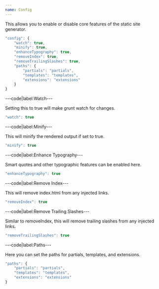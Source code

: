 ```yaml
---
name: Config
---
```


This allows you to enable or disable core features of the static site generator.

```javascript
"config": {
	"watch": true,
	"minify": true,
	"enhanceTypography": true,
	"removeIndex": true,
	"removeTrailingSlashes": true,
	"paths": {
		"partials": "partials",
		"templates": "templates",
		"extensions": "extensions"
	}
}
```

---code|label:Watch---

Setting this to true will make grunt watch for changes.

```javascript
"watch": true
```

---code|label:Minify---

This will minify the rendered output if set to true.

```javascript
"minify": true
```

---code|label:Enhance Typography---

Smart quotes and other typographic features can be enabled here.

```javascript
"enhanceTypography": true
```

---code|label:Remove Index---

This will remove index.html from any injected links.

```javascript
"removeIndex": true
```

---code|label:Remove Trailing Slashes---

Similar to removeIndex, this will remove trailing slashes from any injected links.

```javascript
"removeTrailingSlashes": true
```

---code|label:Paths---

Here you can set the paths for partials, templates, and extensions.

```javascript
"paths": {
	"partials": "partials",
	"templates": "templates",
	"extensions": "extensions"
}
```